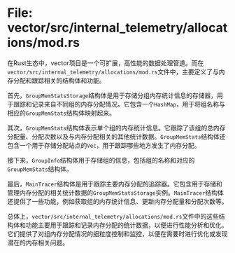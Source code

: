 # File: vector/src/internal_telemetry/allocations/mod.rs

在Rust生态中，vector项目是一个可扩展，高性能的数据处理管道。而在`vector/src/internal_telemetry/allocations/mod.rs`文件中，主要定义了与内存分配和跟踪相关的结构体和功能。

首先，`GroupMemStatsStorage`结构体是用于存储分组内存统计信息的存储器，用于跟踪和记录来自不同组的内存分配情况。它包含一个`HashMap`，用于将组名称与相应的`GroupMemStats`结构体映射起来。

其次，`GroupMemStats`结构体表示单个组的内存统计信息。它跟踪了该组的总内存分配量、分配次数以及与内存分配相关的其他统计数据。`GroupMemStats`结构体还包含一个用于存储分配站点的`Vec`，用于跟踪哪些地方发生了内存分配。

接下来，`GroupInfo`结构体用于存储组的信息，包括组的名称和对应的`GroupMemStats`结构体。

最后，`MainTracer`结构体是用于跟踪主要内存分配的追踪器。它包含用于存储和管理内存分配的相关统计数据的`GroupMemStatsStorage`实例。`MainTracer`结构体还提供了一些功能，例如获取组的内存统计信息、更新内存分配量和分配次数等。

总体上，`vector/src/internal_telemetry/allocations/mod.rs`文件中的这些结构体和功能主要用于跟踪和记录内存分配的统计数据，以便进行性能分析和优化。它们提供了对组内存分配情况的细粒度控制和监控，以便在需要时进行优化或发现潜在的内存相关问题。

